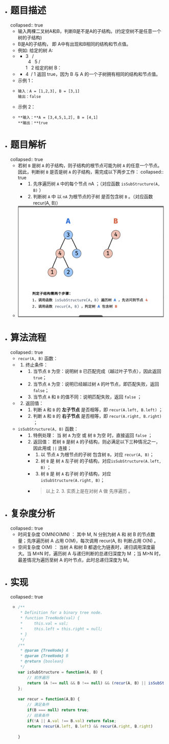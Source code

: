 - # 题目描述
  collapsed:: true
	- 输入两棵二叉树A和B，判断B是不是A的子结构。(约定空树不是任意一个树的子结构)
	- B是A的子结构， 即 A中有出现和B相同的结构和节点值。
	- 例如:
	  给定的树 A:
	- -   3
	      / \
	     4   5
	    / \
	   1   2
	  给定的树 B：
	- -   4 
	     /
	   1
	  返回 true，因为 B 与 A 的一个子树拥有相同的结构和节点值。
	- 示例 1：
	- ```
	  输入：A = [1,2,3], B = [3,1]
	  输出：false
	  ```
	- 示例 2：
	- ```
	  **输入：**A = [3,4,5,1,2], B = [4,1]
	  **输出：**true
	  ```
- # 题目解析
  collapsed:: true
	- 若树 `B` 是树 `A` 的子结构，则子结构的根节点可能为树 `A` 的任意一个节点。因此，判断树 `B` 是否是树 `A` 的子结构，需完成以下两步工作：
	  collapsed:: true
		- 1. 先序遍历树 `A` 中的每个节点 nA ；（对应函数 `isSubStructure(A, B)` ）
		  ​
		- 2. 判断树 `A` 中 以 `nA` 为根节点的子树 是否包含树 `B` 。（对应函数 recur(A, B)）
	- ![image.png](../assets/image_1656256347097_0.png)
- # 算法流程
  collapsed:: true
	- `recur(A, B)` 函数：
	- 1. 终止条件：
		- 1. 当节点 `B` 为空：说明树 `B` 已匹配完成（越过叶子节点），因此返回 `true`；
		- 2. 当节点 `A` 为空：说明已经越过树 `A` 的叶节点，即匹配失败，返回 `false`；
		- 3. 当节点 `A` 和 `B` 的值不同：说明匹配失败，返回 `false` ；
	- 2. 返回值：
		- 1. 判断 `A` 和 `B` 的 **左子节点** 是否相等，即 `recur(A.left, B.left)` ；
		- 2. 判断 `A` 和 `B` 的 **右子节点** 是否相等，即 `recur(A.right, B.right)` ；
	- `isSubStructure(A, B)` 函数：
		- 1. 特例处理： 当 树 `A` 为空 或 树 `B` 为空 时，直接返回 `false` ；
		- 2. 返回值： 若树 `B` 是树 `A` 的子结构，则必满足以下三种情况之一，因此用或 `||` 连接；
			- 1. 以 节点 `A` 为根节点的子树 包含树 `B`，对应 `recur(A, B)`；
			- 2. 树 `B` 是 树 `A` 左子树 的子结构，对应`isSubStructure(A.left, B)` ；
			- 3. 树 `B` 是 树 `A` 右子树 的子结构，对应 `isSubStructure(A.right, B)`；
			- > 以上 2. 3. 实质上是在对树 A 做 先序遍历 。
- # 复杂度分析
  collapsed:: true
	- 时间复杂度 O(MN)O(MN) ： 其中 M, N 分别为树 A 和 树 B 的节点数量；先序遍历树 A 占用 O(M)，每次调用 recur(A, B) 判断占用 O(N) 。
	- 空间复杂度 O(M) ： 当树 A 和树 B 都退化为链表时，递归调用深度最大。当 M≤N 时，遍历树 A 与递归判断的总递归深度为 M ；当 M>N 时，最差情况为遍历至树 A 的叶节点，此时总递归深度为 M。
- # 实现
  collapsed:: true
	- ```js
	  /**
	   * Definition for a binary tree node.
	   * function TreeNode(val) {
	   *     this.val = val;
	   *     this.left = this.right = null;
	   * }
	   */
	  /**
	   * @param {TreeNode} A
	   * @param {TreeNode} B
	   * @return {boolean}
	   */
	  var isSubStructure = function(A, B) {
	      // 前序遍历
	      return (A !== null && B !== null) && (recur(A, B) || isSubStructure(A.left, B) || isSubStructure(A.right, B))
	  };
	  
	  var recur = function(A,B) {
	      // 满足条件
	      if(B === null) return true;
	      // 结束条件
	      if(!A || A.val !== B.val) return false;
	      return recur(A.left, B.left) && recur(A.right, B.right)
	  
	  }
	  ```